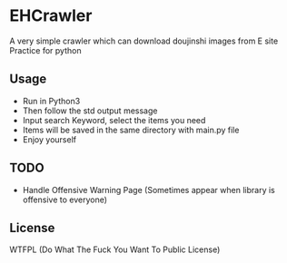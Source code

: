 # EHCrawler
A very simple crawler which can download doujinshi images from E site <br>
Practice for python

## Usage

* Run in Python3
* Then follow the std output message
* Input search Keyword, select the items you need
* Items will be saved in the same directory with main.py file
* Enjoy yourself

## TODO

* Handle Offensive Warning Page (Sometimes appear when library is offensive to everyone)


## License

WTFPL (Do What The Fuck You Want To Public License)

